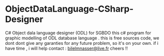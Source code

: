 # ObjectDataLanguage-CSharp-Designer
C# Object dala language designer (ODL) for SGBDO
this c# program for graphic modelling of ODL database language .
this is free sources code, we dont dont give any garanties for any future problem, so it's on your own.
if i have time , i will help contact : bilelmnasser@live.fr
cheers !!
